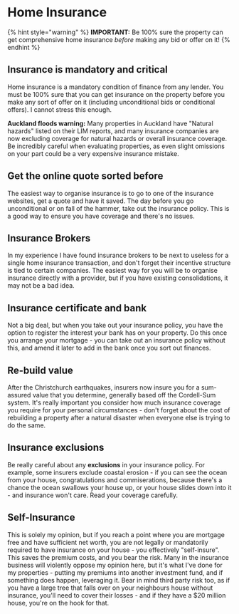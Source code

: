 # Home Insurance

{% hint style="warning" %}
**IMPORTANT:** Be 100% sure the property can get comprehensive home insurance _before_ making any bid or offer on it!
{% endhint %}

## Insurance is mandatory and critical

Home insurance is a mandatory condition of finance from any lender. You must be 100% sure that you can get insurance on the property before you make any sort of offer on it (including unconditional bids or conditional offers). I cannot stress this enough.

**Auckland floods warning:** Many properties in Auckland have "Natural hazards" listed on their LIM reports, and many insurance companies are now excluding coverage for natural hazards or overall insurance coverage. Be incredibly careful when evaluating properties, as even slight omissions on your part could be a very expensive insurance mistake.

## Get the online quote sorted before

The easiest way to organise insurance is to go to one of the insurance websites, get a quote and have it saved. The day before you go unconditional or on fall of the hammer, take out the insurance policy. This is a good way to ensure you have coverage and there's no issues.&#x20;

## Insurance Brokers

In my experience I have found insurance brokers to be next to useless for a single home insurance transaction, and don't forget their incentive structure is tied to certain companies. The easiest way for you will be to organise insurance directly with a provider, but if you have existing consolidations, it may not be a bad idea.

## Insurance certificate and bank

Not a big deal, but when you take out your insurance policy, you have the option to register the interest your bank has on your property. Do this once you arrange your mortgage - you can take out an insurance policy without this, and amend it later to add in the bank once you sort out finances.

## Re-build value

After the Christchurch earthquakes, insurers now insure you for a sum-assured value that you determine, generally based off the Cordell-Sum system. It's really important you consider how much insurance coverage you require for your personal circumstances - don't forget about the cost of rebuilding a property after a natural disaster when everyone else is trying to do the same.&#x20;

## Insurance exclusions

Be really careful about any **exclusions** in your insurance policy. For example, some insurers exclude coastal erosion - if you can see the ocean from your house, congratulations and commiserations, because there's a chance the ocean swallows your house up, or your house slides down into it - and insurance won't care. Read your coverage carefully.

## Self-Insurance

This is solely my opinion, but if you reach a point where you are mortgage free and have sufficient net worth, you are not legally or mandatorily required to have insurance on your house - you effectively "self-insure". This saves the premium costs, and you bear the risk. Many in the insurance business will violently oppose my opinion here, but it's what I've done for my properties - putting my premiums into another investment fund, and if something does happen, leveraging it. Bear in mind third party risk too, as if you have a large tree that falls over on your neighbours house without insurance, you'll need to cover their losses - and if they have a $20 million house, you're on the hook for that.
